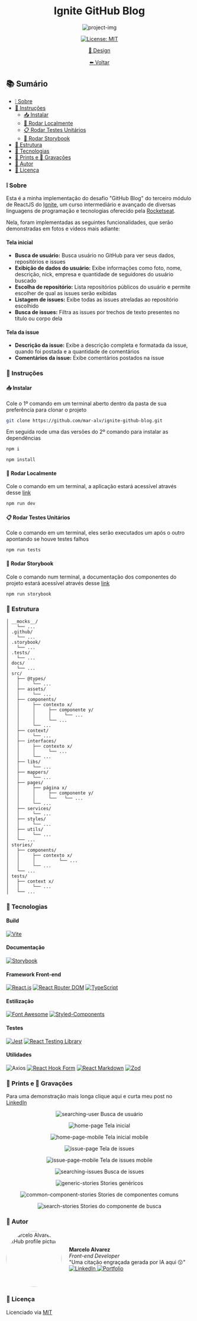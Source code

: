 <h1 align='center'> Ignite GitHub Blog </h1>

<div align='center'>

  ![project-img](../.github/cover.jpg)

  [![License: MIT](https://img.shields.io/badge/License-MIT-brightgreen.svg)](https://opensource.org/licenses/MIT)

  [🎨 Design](https://www.figma.com/file/9n2ccyeFz0vWsJ6Dcx5JuR/GitHub-Blog-(Community)?type=design&node-id=2-12&mode=design&t=IjiuQjVEQfwG7ASw-0)

  [⬅️ Voltar](../README.md)

</div>

## 📚 Sumário
- [❕ Sobre](#about)
- [📖 Instruções](#instructions)
	- [📥 Instalar](#install)
	- [🚀 Rodar Localmente](#locally)
	- [📋 Rodar Testes Unitários](#unit-tests)
	- [📔 Rodar Storybook](#storybook)
- [📂 Estrutura](#structure)
- [🧰 Tecnologias](#technologies)
- [📸 Prints e 🎥 Gravações](#screenshots-prints)
- [👤 Autor](#author)
- [📄 Licença](#license)

### <a id='about' style='text-decoration: none; color: inherit;'>❕ Sobre</a>
Esta é a minha implementação do desafio "GitHub Blog" do terceiro módulo de ReactJS do [Ignite](https://www.rocketseat.com.br/ignite), um curso intermediário e avançado de diversas linguagens de programação e tecnologias oferecido pela [Rocketseat](https://www.rocketseat.com.br/).

Nela, foram implementadas as seguintes funcionalidades, que serão demonstradas em fotos e vídeos mais adiante:
#### **Tela inicial**
- **Busca de usuário:** Busca usuário no GitHub para ver seus dados, repositórios e issues
- **Exibição de dados do usuário:** Exibe informações como foto, nome, descrição, nick, empresa e quantidade de seguidores do usuário buscado
- **Escolha de repositório:** Lista repositórios públicos do usuário e permite escolher de qual as issues serão exibidas 
- **Listagem de issues:** Exibe todas as issues atreladas ao repositório escolhido
- **Busca de issues:** Filtra as issues por trechos de texto presentes no título ou corpo dela
#### **Tela da issue**
- **Descrição da issue:** Exibe a descrição completa e formatada da issue, quando foi postada e a quantidade de comentários
- **Comentários da issue:** Exibe comentários postados na issue

### <a id='instructions' style='text-decoration: none; color: inherit;'>📖 Instruções</a>
#### <a id='install' style='text-decoration: none; color: inherit;'>📥 Instalar</a>
Cole o 1º comando em um terminal aberto dentro da pasta de sua preferência para clonar o projeto
```sh
git clone https://github.com/mar-alv/ignite-github-blog.git
```

Em seguida rode uma das versões do 2º comando para instalar as dependências
```sh
npm i
```
```sh
npm install
```

#### <a id='locally' style='text-decoration: none; color: inherit;'>🚀 Rodar Localmente</a>
Cole o comando em um terminal, a aplicação estará acessível através desse [link](http://localhost:5173)
```sh
npm run dev
```

#### <a id='unit-tests' style='text-decoration: none; color: inherit;'>📋 Rodar Testes Unitários</a>
Cole o comando em um terminal, eles serão executados um após o outro apontando se houve testes falhos
```sh
npm run tests
```

#### <a id='storybook' style='text-decoration: none; color: inherit;'>📔 Rodar Storybook</a>
Cole o comando num terminal, a documentação dos componentes do projeto estará acessível através desse [link](http://localhost:6006)
```sh
npm run storybook
```

### <a id='structure' style='text-decoration: none; color: inherit;'>📂 Estrutura</a>
```
│ __mocks__/
│   └── ...
│ .github/
│   └── ...
│ .storybook/
│   └── ...
│ .tests/
│   └── ...
│ docs/
│   └── ...
│ src/
│   ├── @types/
│   │     └── ...
│   ├── assets/
│   │     └── ...
│   ├── components/
│   │     ├── contexto x/
│   │     │     ├── componente y/
│   │     │     │     └── ...
│   │     │     └── ...
│   │     └── ...
│   ├── context/
│   │     └── ...
│   ├── interfaces/
│   │     ├── contexto x/
│   │     │     └── ...
│   │     └── ...
│   ├── libs/
│   │     └── ...
│   ├── mappers/
│   │     └── ...
│   ├── pages/
│   │     ├── página x/
│   │     │     ├── componente y/
│   │     │     └──   └── ...
│   │     └── ...
│   ├── services/
│   │     └── ...
│   ├── styles/
│   │     └── ...
│   ├── utils/
│   │     └── ...
│   └── ...
│ stories/
│   ├── components/
│   │     ├── contexto x/
│   │     │			└── ...
│   │     └── ...
│   └── ...
│ tests/
│   ├── context x/
│   │     └── ...
│   └── ...
```

### <a id='technologies' style='text-decoration: none; color: inherit;'>🧰 Tecnologias</a>
#### Build
[![Vite](https://img.shields.io/badge/Vite-646CFF?style=for-the-badge&logo=vite&logoColor=white)](https://vitejs.dev/)

#### Documentação
[![Storybook](https://img.shields.io/badge/Storybook-FF4785?style=for-the-badge&logo=storybook&logoColor=white)](https://storybook.js.org/)

#### Framework Front-end
[![React.js](https://img.shields.io/badge/React.js-61DAFB?style=for-the-badge&logo=react&logoColor=white)](https://reactjs.org/)
[![React Router DOM](https://img.shields.io/badge/React%20Router%20DOM-61DAFB?style=for-the-badge&logo=react-router&logoColor=white&color=red)](https://reactrouter.com/en/main)
[![TypeScript](https://img.shields.io/badge/TypeScript-3178C6?style=for-the-badge&logo=typescript&logoColor=white)](https://www.typescriptlang.org/)

#### Estilização
[![Font Awesome](https://img.shields.io/badge/Font_Awesome-339AF0?style=for-the-badge&logo=font-awesome&logoColor=white)](https://fontawesome.com/)
[![Styled-Components](https://img.shields.io/badge/styled--components-DB7093?style=for-the-badge&logo=styled-components&logoColor=white)](https://styled-components.com/)

#### Testes
[![Jest](https://img.shields.io/badge/Jest-C21325?style=for-the-badge&logo=jest&logoColor=white)](https://jestjs.io/)
[![React Testing Library](https://img.shields.io/badge/React%20Testing%20Library-E33332?style=for-the-badge&logo=testing-library&logoColor=white)](https://testing-library.com/docs/react-testing-library/intro)

#### Utilidades
![Axios](https://img.shields.io/badge/Axios-764ABC?style=for-the-badge&labelColor=white&logo=axios&logoColor=764ABC)
[![React Hook Form](https://img.shields.io/badge/React_Hook_Form-FF6B6B?style=for-the-badge&logo=react&logoColor=white)](https://react-hook-form.com/)
[![React Markdown](https://img.shields.io/badge/React_Markdown-282c34?style=for-the-badge&logo=markdown&logoColor=white)](https://github.com/remarkjs/react-markdown)
[![Zod](https://img.shields.io/badge/Zod-007ACC?style=for-the-badge&logo=superman&logoColor=white)](https://zod.dev/)

### <a id='screenshots-prints' style='text-decoration: none; color: inherit;'>📸 Prints e 🎥 Gravações</a>
Para uma demonstração mais longa clique aqui e curta meu post no [LinkedIn](https://www.linkedin.com/feed/update/urn:li:activity:7195123027691368449/)

<div align='center'>

  ![searching-user](../.github/user-search.gif)
	Busca de usuário

</div>

<div align='center'>

  ![home-page](../.github/home-page.gif)
	Tela inicial

</div>

<div align='center'>

  ![home-page-mobile](../.github/home-page-mobile.gif)
	Tela inicial mobile

</div>

<div align='center'>

  ![issue-page](../.github/issue-page.gif)
	Tela de issues

</div>

<div align='center'>

  ![issue-page-mobile](../.github/issue-page-mobile.gif)
	Tela de issues mobile

</div>

<div align='center'>

  ![searching-issues](../.github/issues-search.gif)
	Busca de issues

</div>

<div align='center'>

  ![generic-stories](../.github/generic-stories.gif)
	Stories genéricos

</div>

<div align='center'>

  ![common-component-stories](../.github/common-component-stories.gif)
	Stories de componentes comuns

</div>

<div align='center'>

  ![search-stories](../.github/search-stories.gif)
	Stories do componente de busca

</div>

### <a id='author' style='text-decoration: none; color: inherit;'>👤 Autor</a>
<div style='display: flex; align-items: center;'>
		<img src='https://github.com/mar-alv.png' alt='Marcelo Alvarez GitHub profile picture' style='width: 150px; border-radius: 50%; margin-right: 20px;'>
		<div>
				<strong>Marcelo Alvarez</strong>
				<br>
				<em>Front-end Developer</em><br>
				<span>"Uma citação engraçada gerada por IA aqui 😗"</span><br>
				<a href='https://www.linkedin.com/in/mar-alv'>
					<img
						alt='LinkedIn'
						src='https://img.shields.io/badge/LinkedIn-Marcelo%20Alvarez-0077B5?logo=linkedin&logoColor=white'
					/>
				</a>
				<a href='https://mar-alv.github.io/'>
					<img
						alt='Portfolio'
						src='https://img.shields.io/badge/Portfolio-Marcelo%20Alvarez-000?style=flat&logo=portfolio&logoColor=white'
					/>
				</a>
		</div>
</div>

### <a id='license' style='text-decoration: none; color: inherit;'>📄 Licença</a>
Licenciado via [MIT](../LICENSE)

